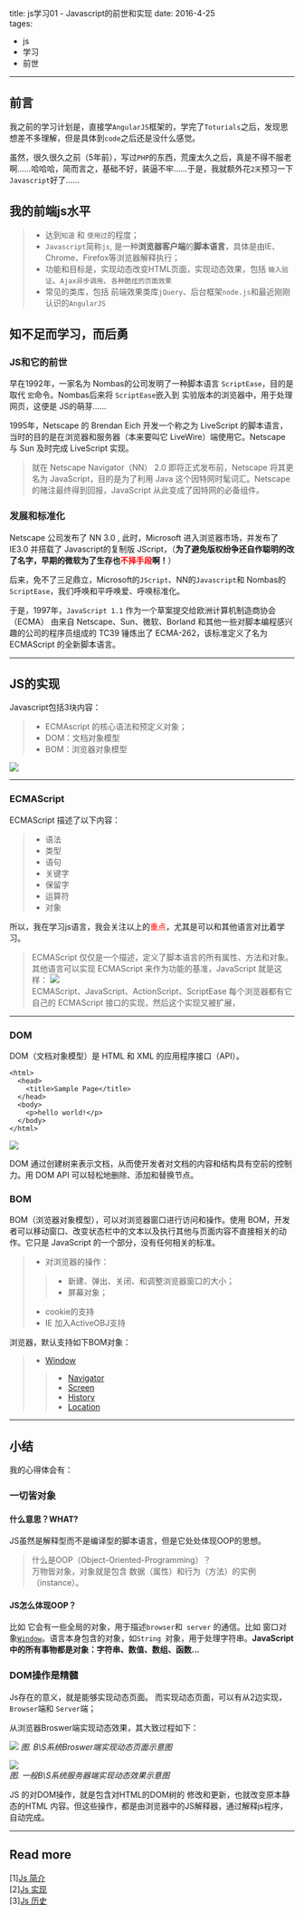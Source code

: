 title: js学习01 - Javascript的前世和实现
date: 2016-4-25  
tages:
- js
- 学习
- 前世
----

## 前言

我之前的学习计划是，直接学`AngularJS`框架的，学完了`Toturials`之后，发现思想差不多理解，但是具体到`code`之后还是没什么感觉。  

虽然，很久很久之前（5年前），写过`PHP`的东西，荒废太久之后，真是不得不服老啊……哈哈哈，简而言之，基础不好，装逼不牢……于是，我就额外花`2天`预习一下`Javascript`好了……

## 我的前端js水平

>- 达到`知道` 和 `使用过`的程度；
>- `Javascript`简称`js`, 是一种**浏览器客户端**的**脚本语言**，具体是由IE、Chrome、Firefox等浏览器解释执行；
>- 功能和目标是，实现动态改变HTML页面，实现动态效果，包括 `输入验证`、`Ajax异步调用`、`各种酷炫的页面效果`
>- 常见的类库，包括 前端效果类库`jQuery`、后台框架`node.js`和最近刚刚认识的`AngularJS`

## 知不足而学习，而后勇

### JS和它的前世   

早在1992年，一家名为 Nombas的公司发明了一种脚本语言 `ScriptEase`，目的是取代 `宏`命令。Nombas后来将 `ScriptEase`嵌入到 实验版本的浏览器中，用于处理网页，这便是 JS的萌芽……

1995年，Netscape 的 Brendan Eich 开发一个称之为 LiveScript 的脚本语言，当时的目的是在浏览器和服务器（本来要叫它 LiveWire）端使用它。Netscape 与 Sun 及时完成 LiveScript 实现。

> 就在 Netscape Navigator（NN） 2.0 即将正式发布前，Netscape 将其更名为 JavaScript，目的是为了利用 Java 这个因特网时髦词汇。Netscape 的赌注最终得到回报，JavaScript 从此变成了因特网的必备组件。

### 发展和标准化

Netscape 公司发布了 NN 3.0 , 此时，Microsoft 进入浏览器市场，并发布了 IE3.0 并搭载了 Javascript的复制版 JScript，（**为了避免版权纷争还自作聪明的改了名字，早期的微软为了生存也<font color="red">不择手段</font>啊！**）

后来，免不了三足鼎立，Microsoft的`JScript`、NN的`Javascript`和 Nombas的`ScriptEase`，我们呼唤和平呼唤爱、呼唤标准化。


于是，1997年，`JavaScript 1.1` 作为一个草案提交给欧洲计算机制造商协会（ECMA）
由来自 Netscape、Sun、微软、Borland 和其他一些对脚本编程感兴趣的公司的程序员组成的 TC39 锤炼出了 ECMA-262，该标准定义了名为 ECMAScript 的全新脚本语言。

---


## JS的实现

Javascript包括3块内容：
>- ECMAscript 的核心语法和预定义对象；
>- DOM：文档对象模型
>- BOM：浏览器对象模型

![](http://www.w3school.com.cn/i/ct_js_JavaScript_ECMAScript_DOM_BOM.gif)

---
### ECMAScript

ECMAScript 描述了以下内容：
>- 语法
>- 类型
>- 语句
>- 关键字
>- 保留字
>- 运算符
>- 对象

所以，我在学习js语言，我会关注以上的<font color="red">重点</font>，尤其是可以和其他语言对比着学习。  

>ECMAScript 仅仅是一个描述，定义了脚本语言的所有属性、方法和对象。其他语言可以实现 ECMAScript 来作为功能的基准，JavaScript 就是这样：
![](http://www.w3school.com.cn/i/ct_js_ECMAScript_JavaScript_ActionScript_ScriptEase.gif)  
>ECMAScript、JavaScript、ActionScript、ScriptEase
每个浏览器都有它自己的 ECMAScript 接口的实现，然后这个实现又被扩展，

----

### DOM

DOM（文档对象模型）是 HTML 和 XML 的应用程序接口（API）。
```
<html>
  <head>
    <title>Sample Page</title>
  </head>
  <body>
    <p>hello world!</p>
  </body>
</html>
```

![](http://www.w3school.com.cn/i/ct_js_domtree.gif)

DOM 通过创建树来表示文档，从而使开发者对文档的内容和结构具有空前的控制力。用 DOM API 可以轻松地删除、添加和替换节点。

### BOM 

BOM（浏览器对象模型），可以对浏览器窗口进行访问和操作。使用 BOM，开发者可以移动窗口、改变状态栏中的文本以及执行其他与页面内容不直接相关的动作。它只是 JavaScript 的一个部分，没有任何相关的标准。

>- 对浏览器的操作：
>>- 新建、弹出、关闭、和调整浏览器窗口的大小；
>>- 屏幕对象；
>- cookie的支持
>- IE 加入ActiveOBJ支持

浏览器，默认支持如下BOM对象：
>- [Window](http://www.w3school.com.cn/jsref/dom_obj_window.asp)
>>- [Navigator](http://www.w3school.com.cn/jsref/dom_obj_window.asp)
>>- [Screen](http://www.w3school.com.cn/jsref/dom_obj_screen.asp)
>>- [History](http://www.w3school.com.cn/jsref/dom_obj_history.asp)
>>- [Location](http://www.w3school.com.cn/jsref/dom_obj_location.asp)

----

## 小结

我的心得体会有：  

### 一切皆对象  

#### 什么意思？WHAT?  
JS虽然是解释型而不是编译型的脚本语言，但是它处处体现OOP的思想。  

> 什么是OOP（Object-Oriented-Programming）？  
> 万物皆对象，对象就是包含 数据（属性）和行为（方法）的实例（instance）。

#### JS怎么体现OOP？

比如 它会有一些全局的对象，用于描述` browser `和` server` 的通信。比如 窗口对象[`Window`](http://www.w3school.com.cn/jsref/dom_obj_window.asp)。语言本身包含的对象，如`String `对象，用于处理字符串。**JavaScript 中的所有事物都是对象：字符串、数值、数组、函数...**

### DOM操作是精髓

Js存在的意义，就是能够实现动态页面。
而实现动态页面，可以有从2边实现，`Browser`端和 `Server`端；


从浏览器Broswer端实现动态效果，其大致过程如下：

![](http://7xsyqy.com2.z0.glb.clouddn.com/js-archi.png)
*图. B\S系统Broswer端实现动态页面示意图*


![](http://7xsyqy.com2.z0.glb.clouddn.com/bs-archi.png)  
*图. 一般B\S系统服务器端实现动态效果示意图*

JS 的对DOM操作，就是包含对HTML的DOM树的 修改和更新，也就改变原本静态的HTML 内容。但这些操作，都是由浏览器中的JS解释器，通过解释js程序，自动完成。

----


## Read more

[1][Js 简介](http://www.w3school.com.cn/js/js_intro.asp)    
[2][Js 实现](http://www.w3school.com.cn/js/pro_js_implement.asp)    
[3][Js 历史](http://www.w3school.com.cn/js/pro_js_history.asp) 
